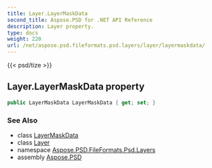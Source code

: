 ```yaml
---
title: Layer.LayerMaskData
second_title: Aspose.PSD for .NET API Reference
description: Layer property. 
type: docs
weight: 220
url: /net/aspose.psd.fileformats.psd.layers/layer/layermaskdata/
---
```

{{< psd/tize >}}
## Layer.LayerMaskData property

```csharp
public LayerMaskData LayerMaskData { get; set; }
```

### See Also

* class [LayerMaskData](../../layermaskdata/)
* class [Layer](../)
* namespace [Aspose.PSD.FileFormats.Psd.Layers](../../layer/)
* assembly [Aspose.PSD](../../../)


